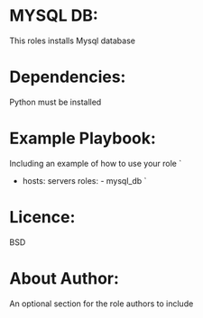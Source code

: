 # MYSQL DB:
This roles installs Mysql database

# Dependencies:
Python must be installed

# Example Playbook:
Including an example of how to use your role 
`
- hosts: servers
    roles:
       - mysql_db
`

# Licence:
BSD

# About Author:
An optional section for the role authors to include



